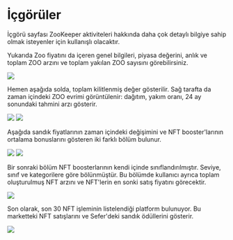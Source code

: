# İçgörüler

İçgörü sayfası ZooKeeper aktiviteleri hakkında daha çok detaylı bilgiye sahip olmak isteyenler için kullanışlı olacaktır.

Yukarıda Zoo fiyatını da içeren genel bilgileri, piyasa değerini, anlık ve toplam ZOO arzını ve toplam yakılan ZOO sayısını görebilirsiniz.

![](/ZKInsights2.png)

Hemen aşağıda solda, toplam kilitlenmiş değer gösterilir. Sağ tarafta da zaman içindeki ZOO evrimi görüntülenir: dağıtım, yakım oranı, 24 ay sonundaki tahmini arzı gösterir.

![](/ZKInsights3.jpg)  ![](/ZKInsights4.jpg)

Aşağıda sandık fiyatlarının zaman içindeki değişimini ve NFT booster'larının ortalama bonuslarını gösteren iki farklı bölüm bulunur.

![](/ZKInsights5.jpg)  ![](/ZKInsights6.jpg)

Bir sonraki bölüm NFT boosterlarının kendi içinde sınıflandırılmıştır. Seviye, sınıf ve kategorilere göre bölünmüştür. Bu bölümde kullanıcı ayrıca toplam oluşturulmuş NFT arzını ve NFT'lerin en sonki satış fiyatını görecektir.

![](/ZKInsights7.jpg)

Son olarak, son 30 NFT işleminin listelendiği platform bulunuyor. Bu marketteki NFT satışlarını ve Sefer'deki sandık ödüllerini gösterir.

![](/ZKInsights8.jpg)
